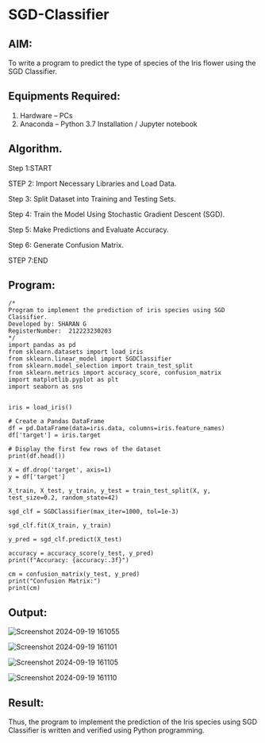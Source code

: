 # SGD-Classifier
## AIM:
To write a program to predict the type of species of the Iris flower using the SGD Classifier.

## Equipments Required:
1. Hardware – PCs
2. Anaconda – Python 3.7 Installation / Jupyter notebook

## Algorithm.
Step 1:START 

STEP 2:
Import Necessary Libraries and Load Data.

Step 3:
Split Dataset into Training and Testing Sets.

Step 4:
Train the Model Using Stochastic Gradient Descent (SGD).

Step 5:
Make Predictions and Evaluate Accuracy.

Step 6:
Generate Confusion Matrix.

STEP 7:END

## Program:
```
/*
Program to implement the prediction of iris species using SGD Classifier.
Developed by: SHARAN G
RegisterNumber:  212223230203
*/
import pandas as pd
from sklearn.datasets import load_iris
from sklearn.linear_model import SGDClassifier
from sklearn.model_selection import train_test_split
from sklearn.metrics import accuracy_score, confusion_matrix
import matplotlib.pyplot as plt
import seaborn as sns


iris = load_iris()

# Create a Pandas DataFrame
df = pd.DataFrame(data=iris.data, columns=iris.feature_names)
df['target'] = iris.target

# Display the first few rows of the dataset
print(df.head())

X = df.drop('target', axis=1)
y = df['target']

X_train, X_test, y_train, y_test = train_test_split(X, y, test_size=0.2, random_state=42)

sgd_clf = SGDClassifier(max_iter=1000, tol=1e-3)

sgd_clf.fit(X_train, y_train)

y_pred = sgd_clf.predict(X_test)

accuracy = accuracy_score(y_test, y_pred)
print(f"Accuracy: {accuracy:.3f}")

cm = confusion_matrix(y_test, y_pred)
print("Confusion Matrix:")
print(cm)
```

## Output:
![Screenshot 2024-09-19 161055](https://github.com/user-attachments/assets/bc4161d6-a438-482f-a8d5-704eda8a9a40)

![Screenshot 2024-09-19 161101](https://github.com/user-attachments/assets/cd437b3a-72bb-45ca-8e06-b0543370b8c8)

![Screenshot 2024-09-19 161105](https://github.com/user-attachments/assets/2568d2ca-d7ec-4fe4-97c7-e275a12b9546)

![Screenshot 2024-09-19 161110](https://github.com/user-attachments/assets/b3077b7d-7e71-4f2c-b61e-95bab99a4962)



## Result:
Thus, the program to implement the prediction of the Iris species using SGD Classifier is written and verified using Python programming.
